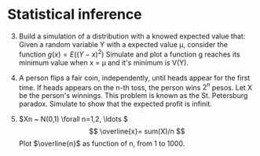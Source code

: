 # Statistical inference

3. Build a simulation  of a distribution with a knowed expected value that: 
Given a random variable Y with a expected value &mu;, consider the function $g(x) = E((Y - x)^2)$
Simulate and plot a function g reaches its minimum value when  x = &mu; and it's minimum is  V(Y).


4. A person flips a fair coin, independently, until heads appear for the first time.
 If heads appears on the n-th toss, the person wins $2^n$ pesos.
 Let X be the person's winnings. This problem is known as the St. Petersburg paradox.
 Simulate to show that the expected profit is infinit.

6. $Xn ~ N(0,1) \forall n=1,2, \ldots $
$$ \overline{x}= sum(X)/n $$
 Plot $\overline{n}$ as function of n, from 1 to 1000. 
